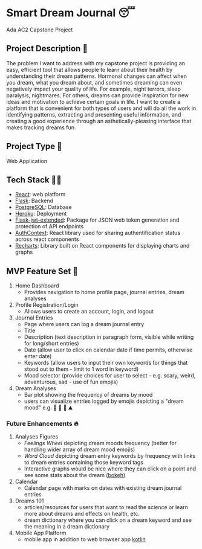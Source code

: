 # Smart Dream Journal 😴
Ada AC2 Capstone Project

## Project Description 🚀

The problem I want to address with my capstone project is providing an easy, efficient tool that allows people to learn about their health by understanding their dream patterns. Hormonal changes can affect when you dream, what you dream about, and sometimes dreaming can even negatively impact your quality of life. For example, night terrors, sleep paralysis, nightmares. For others, dreams can provide inspiration for new ideas and motivation to achieve certain goals in life. I want to create a platform that is convenient for both types of users and will do all the work in identifying patterns, extracting and presenting useful information, and creating a good experience through an asthetically-pleasing interface that makes tracking dreams fun.

## Project Type 👾

Web Application

## Tech Stack 👩‍💻

- [React](https://legacy.reactjs.org/docs/getting-started.html): web platform
- [Flask](https://flask.palletsprojects.com/en/2.3.x/): Backend
- [PostgreSQL](https://www.postgresql.org/docs/): Database
- [Heroku](https://devcenter.heroku.com/categories/reference/): Deployment
- [Flask-jwt-extended](https://flask-jwt-extended.readthedocs.io/en/stable/): Package for JSON web token generation and protection of API endpoints
- [AuthContext](https://legacy.reactjs.org/docs/context.html#gatsby-focus-wrapper): React library used for sharing authentification status across react components
- [Recharts](https://recharts.org/): Library built on React components for displaying charts and graphs

## MVP Feature Set 🏁

1.  Home Dashboard
    - Provides navigation to home profile page, journal entries, dream analyses
2. Profile Registration/Login
    - Allows users to create an account, login, and logout
3. Journal Entries
    - Page where users can log a dream journal entry
    - Title
    - Description (text description in paragraph form, visible while writing for long/short entries)
    - Date (allow user to click on calendar date if time permits, otherwise enter date)
    - Keywords (allow users to input their own keywords for things that stood out to them - limit to 1 word in keyword)
    - Mood selector (provide choices for user to select - e.g. scary, weird, adventurous, sad - use of fun emojis)
4. Dream Analyses
   - Bar plot showing the frequency of dreams by mood
   - users can visualize entries logged by emojis depicting a "dream mood" e.g. 🦀 🧗 🐛 ⛰️

### Future Enhancements 🔥

1. Analyses Figures
    - _Feelings Wheel_ depicting dream moods frequency (better for handling wider array of dream mood emojis)
    - _Word Cloud_ depicting dream entry keywords by frequency with links to dream entries containing those keyword tags
    - Interactive graphs would be nice where they can click on a point and see some stats about the dream ([bokeh](https://docs.bokeh.org/en/latest/))
2. Calendar
   - Calendar page with marks on dates with existing dream journal entries
4. Dreams 101
    - articles/resources for users that want to read the science or learn more about dreams and effects on health, etc.
    - dream dictionary where you can click on a dream keyword and see the meaning in a dream dictionary
5. Mobile App Platform
    - mobile app in addition to web browser app [kotlin](https://kotlinlang.org/docs/home.html)
